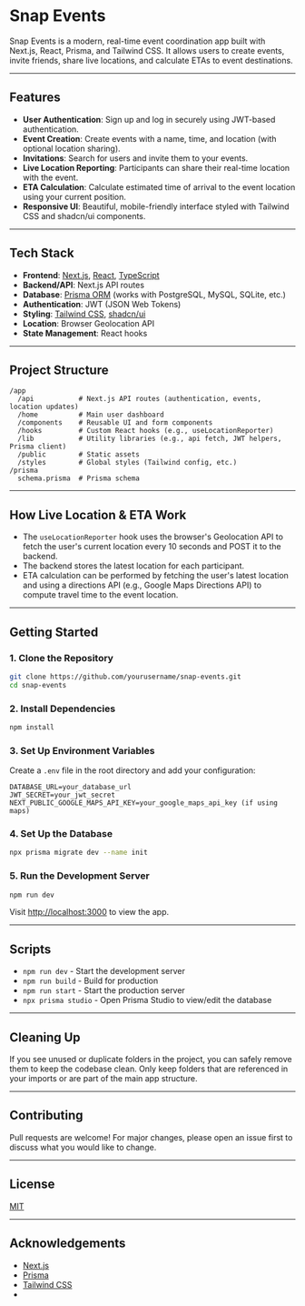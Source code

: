 # Snap Events

Snap Events is a modern, real-time event coordination app built with Next.js, React, Prisma, and Tailwind CSS. It allows users to create events, invite friends, share live locations, and calculate ETAs to event destinations.

---

## Features

- **User Authentication**: Sign up and log in securely using JWT-based authentication.
- **Event Creation**: Create events with a name, time, and location (with optional location sharing).
- **Invitations**: Search for users and invite them to your events.
- **Live Location Reporting**: Participants can share their real-time location with the event.
- **ETA Calculation**: Calculate estimated time of arrival to the event location using your current position.
- **Responsive UI**: Beautiful, mobile-friendly interface styled with Tailwind CSS and shadcn/ui components.

---

## Tech Stack

- **Frontend**: [Next.js](https://nextjs.org/), [React](https://react.dev/), [TypeScript](https://www.typescriptlang.org/)
- **Backend/API**: Next.js API routes
- **Database**: [Prisma ORM](https://www.prisma.io/) (works with PostgreSQL, MySQL, SQLite, etc.)
- **Authentication**: JWT (JSON Web Tokens)
- **Styling**: [Tailwind CSS](https://tailwindcss.com/), [shadcn/ui](https://ui.shadcn.com/)
- **Location**: Browser Geolocation API
- **State Management**: React hooks

---

## Project Structure

```
/app
  /api           # Next.js API routes (authentication, events, location updates)
  /home          # Main user dashboard
  /components    # Reusable UI and form components
  /hooks         # Custom React hooks (e.g., useLocationReporter)
  /lib           # Utility libraries (e.g., api fetch, JWT helpers, Prisma client)
  /public        # Static assets
  /styles        # Global styles (Tailwind config, etc.)
/prisma
  schema.prisma  # Prisma schema
```

---

## How Live Location & ETA Work

- The `useLocationReporter` hook uses the browser's Geolocation API to fetch the user's current location every 10 seconds and POST it to the backend.
- The backend stores the latest location for each participant.
- ETA calculation can be performed by fetching the user's latest location and using a directions API (e.g., Google Maps Directions API) to compute travel time to the event location.

---

## Getting Started

### 1. Clone the Repository

```sh
git clone https://github.com/yourusername/snap-events.git
cd snap-events
```

### 2. Install Dependencies

```sh
npm install
```

### 3. Set Up Environment Variables

Create a `.env` file in the root directory and add your configuration:

```
DATABASE_URL=your_database_url
JWT_SECRET=your_jwt_secret
NEXT_PUBLIC_GOOGLE_MAPS_API_KEY=your_google_maps_api_key (if using maps)
```

### 4. Set Up the Database

```sh
npx prisma migrate dev --name init
```

### 5. Run the Development Server

```sh
npm run dev
```

Visit [http://localhost:3000](http://localhost:3000) to view the app.

---

## Scripts

- `npm run dev` - Start the development server
- `npm run build` - Build for production
- `npm run start` - Start the production server
- `npx prisma studio` - Open Prisma Studio to view/edit the database

---

## Cleaning Up

If you see unused or duplicate folders in the project, you can safely remove them to keep the codebase clean. Only keep folders that are referenced in your imports or are part of the main app structure.

---

## Contributing

Pull requests are welcome! For major changes, please open an issue first to discuss what you would like to change.

---

## License

[MIT](LICENSE)

---

## Acknowledgements

- [Next.js](https://nextjs.org/)
- [Prisma](https://www.prisma.io/)
- [Tailwind CSS](https://tailwindcss.com/)
-